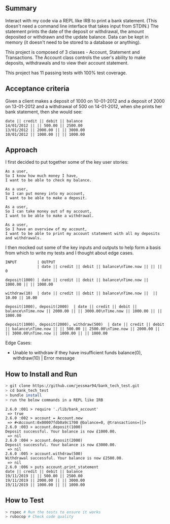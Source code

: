 ## Summary
Interact with my code via a REPL like IRB to print a bank statement. (This doesn't need a command line interface that takes input from STDIN.)
The statement prints the date of the deposit or withdrawal, the amount deposited or withdrawn and the update balance.
Data can be kept in memory (it doesn't need to be stored to a database or anything).

This project is composed of 3 classes - Account, Statement and Transactions. The Account class controls the user's ability to make deposits, withdrawals and to view their account statement.

This project has 11 passing tests with 100% test coverage.

## Acceptance criteria
Given a client makes a deposit of 1000 on 10-01-2012 and a deposit of 2000 on 13-01-2012 and a withdrawal of 500 on 14-01-2012, when she prints her bank statement, then she would see:
```
date || credit || debit || balance
14/01/2012 || || 500.00 || 2500.00
13/01/2012 || 2000.00 || || 3000.00
10/01/2012 || 1000.00 || || 1000.00
```

## Approach
I first decided to put together some of the key user stories:
```
As a user,
So I know how much money I have,
I want to be able to check my balance.

As a user,
So I can put money into my account,
I want to be able to make a deposit.

As a user,
So I can take money out of my account,
I want to be able to make a withdrawal.

As a user,
So I have an overview of my account,
I want to be able to print my account statement with all my deposits and withdrawals.
```
I then mocked out some of the key inputs and outputs to help form a basis from which to write my tests and I thought about edge cases.
```
INPUT         | OUTPUT
              | date || credit || debit || balance\nTime.now || || || 0

deposit(1000) | date || credit || debit || balance\nTime.now || 1000.00 || || 1000.00

withdraw(10)  | date || credit || debit || balance\nTime.now ||  || 10.00 || 10.00

deposit(1000), deposit(2000)  | date || credit || debit || balance\nTime.now || 2000.00 || || 3000.00\nTime.now || 1000.00 || || 1000.00

deposit(1000), deposit(2000), withdraw(500)  | date || credit || debit || balance\nTime.now || || 500.00 || 2500.00\nTime.now || 2000.00 || || 3000.00\nTime.now || 1000.00 || || 1000.00
```
Edge Cases:
- Unable to withdraw if they have insufficient funds
balance(0), withdraw(10)   | Error message

## How to Install and Run
```bash
> git clone https://github.com/jessmar94/bank_tech_test.git
> cd bank_tech_test
> bundle install
> run the below commands in a REPL like IRB
```
```
2.6.0 :001 > require './lib/bank_account'
 => true
2.6.0 :002 > account = Account.new
 => #<Account:0x00007fdb0a9c1700 @balance=0, @transactions=[]>
2.6.0 :003 > account.deposit(1000)
Deposit successful. Your balance is now £1000.00.
 => nil
2.6.0 :004 > account.deposit(2000)
Deposit successful. Your balance is now £3000.00.
 => nil
2.6.0 :005 > account.withdraw(500)
Withdrawal successful. Your balance is now £2500.00.
 => nil
2.6.0 :006 > puts account.print_statement
date || credit || debit || balance
19/11/2019 || || 500.00 || 2500.00
19/11/2019 || 2000.00 || || 3000.00
19/11/2019 || 1000.00 || || 1000.00
```

## How to Test
```bash
> rspec # Run the tests to ensure it works
> rubocop # Check code quality
```
